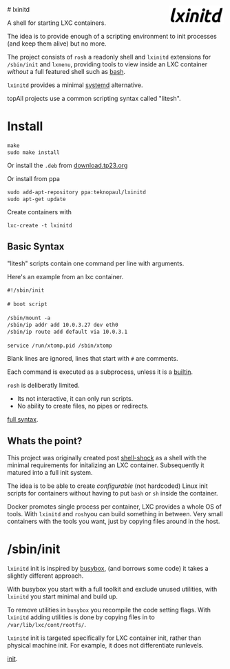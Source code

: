 <img src="doc/lxinitd-text-small.png" style="float:right"/>
# lxinitd

A shell for starting LXC containers.

The idea is to provide enough of a scripting environment to init processes (and keep them alive) but no more.

The project consists of `rosh` a readonly shell and `lxinitd` extensions for `/sbin/init` and `lxmenu`, providing tools to view inside an LXC container _without_ a full featured shell such as [bash](https://www.gnu.org/software/bash/).

`lxinitd` provides a minimal [systemd](https://www.freedesktop.org/wiki/Software/systemd/) alternative.

topAll projects use a common scripting syntax called "litesh".

# Install

	make
	sudo make install
	
Or install the `.deb` from [download.tp23.org](http://download.tp23.org/)

Or install from ppa

	sudo add-apt-repository ppa:teknopaul/lxinitd
	sudo apt-get update

Create containers with

	lxc-create -t lxinitd

## Basic Syntax

"litesh" scripts contain one command per line with arguments.

Here's an example from an lxc container.

	#!/sbin/init
	
	# boot script
	
	/sbin/mount -a
	/sbin/ip addr add 10.0.3.27 dev eth0
	/sbin/ip route add default via 10.0.3.1
	
	service /run/xtomp.pid /sbin/xtomp

Blank lines are ignored, lines that start with `#` are comments.

Each command is executed as a subprocess, unless it is a [builtin](http://lxinitd.tp23.org/manual/04_builtins.html).

`rosh` is deliberatly limited.

* Its not interactive, it can only run scripts.
* No ability to create files, no pipes or redirects.

[full syntax](http://lxinitd.tp23.org/manual/03_syntax.html).


## Whats the point?

This project was originally created post [shell-shock](http://seclists.org/oss-sec/2014/q3/650) as a shell with the minimal requirements for initalizing an LXC container. Subsequently it matured into a full init system.

The idea is to be able to create _configurable_ (not hardcoded) Linux init scripts for containers without having to put  `bash` or `sh` inside the container.

Docker promotes single process per container, LXC provides a whole OS of tools.  With `lxinitd` and `rosh`you can build something in between. 
Very small containers with the tools you want, just by copying files around in the host.

# /sbin/init

`lxinitd` init is inspired by [busybox](http://busybox.net), (and borrows some code) it takes a slightly different approach.

With busybox you start with a full toolkit and exclude unused utilities, with `lxinitd` you start minimal and build up.

To remove utilities in `busybox` you recompile the code setting flags. With `lxinitd` adding utilities is done by copying files in to `/var/lib/lxc/cont/rootfs/`.

`lxinitd` init is targeted specifically for LXC container init, rather than physical machine init. For example, it does not differentiate runlevels.

[init](http://lxinitd.tp23.org/manual/00_lxinitd.html).
